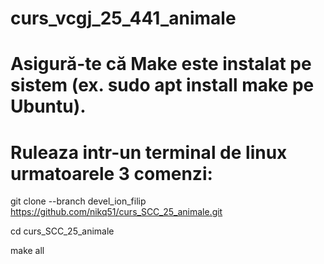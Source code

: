 # curs_vcgj_25_441_animale
# Asigură-te că Make este instalat pe sistem (ex. sudo apt install make pe Ubuntu).
# Ruleaza intr-un terminal de linux urmatoarele 3 comenzi:

git clone --branch devel_ion_filip https://github.com/nikq51/curs_SCC_25_animale.git

cd curs_SCC_25_animale

make all
